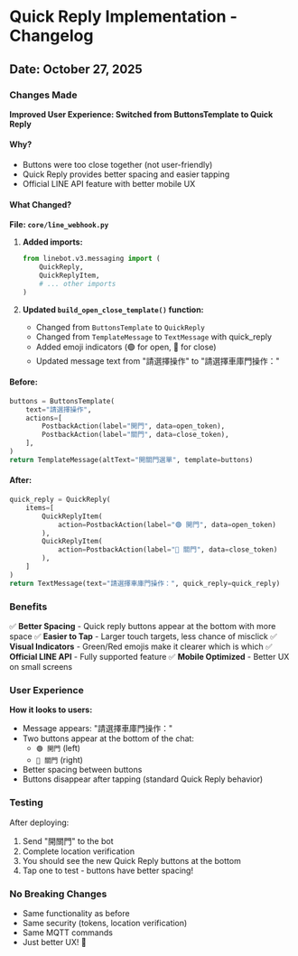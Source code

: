 # Quick Reply Implementation - Changelog

## Date: October 27, 2025

### Changes Made

**Improved User Experience: Switched from ButtonsTemplate to Quick Reply**

#### Why?
- Buttons were too close together (not user-friendly)
- Quick Reply provides better spacing and easier tapping
- Official LINE API feature with better mobile UX

#### What Changed?

**File: `core/line_webhook.py`**

1. **Added imports:**
   ```python
   from linebot.v3.messaging import (
       QuickReply,
       QuickReplyItem,
       # ... other imports
   )
   ```

2. **Updated `build_open_close_template()` function:**
   - Changed from `ButtonsTemplate` to `QuickReply`
   - Changed from `TemplateMessage` to `TextMessage` with quick_reply
   - Added emoji indicators (🟢 for open, 🔴 for close)
   - Updated message text from "請選擇操作" to "請選擇車庫門操作："

#### Before:
```python
buttons = ButtonsTemplate(
    text="請選擇操作",
    actions=[
        PostbackAction(label="開門", data=open_token),
        PostbackAction(label="關門", data=close_token),
    ],
)
return TemplateMessage(altText="開關門選單", template=buttons)
```

#### After:
```python
quick_reply = QuickReply(
    items=[
        QuickReplyItem(
            action=PostbackAction(label="🟢 開門", data=open_token)
        ),
        QuickReplyItem(
            action=PostbackAction(label="🔴 關門", data=close_token)
        ),
    ]
)
return TextMessage(text="請選擇車庫門操作：", quick_reply=quick_reply)
```

### Benefits

✅ **Better Spacing** - Quick reply buttons appear at the bottom with more space
✅ **Easier to Tap** - Larger touch targets, less chance of misclick
✅ **Visual Indicators** - Green/Red emojis make it clearer which is which
✅ **Official LINE API** - Fully supported feature
✅ **Mobile Optimized** - Better UX on small screens

### User Experience

**How it looks to users:**
- Message appears: "請選擇車庫門操作："
- Two buttons appear at the bottom of the chat:
  - `🟢 開門` (left)
  - `🔴 關門` (right)
- Better spacing between buttons
- Buttons disappear after tapping (standard Quick Reply behavior)

### Testing

After deploying:
1. Send "開關門" to the bot
2. Complete location verification
3. You should see the new Quick Reply buttons at the bottom
4. Tap one to test - buttons have better spacing!

### No Breaking Changes

- Same functionality as before
- Same security (tokens, location verification)
- Same MQTT commands
- Just better UX! 🎉
